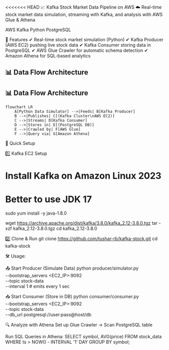 <<<<<<< HEAD
📈 Kafka Stock Market Data Pipeline on AWS ☁️
Real-time stock market data simulation, streaming with Kafka, and analysis with AWS Glue & Athena

AWS
Kafka
Python
PostgreSQL

🌟 Features
✔ Real-time stock market simulation (Python)
✔ Kafka Producer (AWS EC2) pushing live stock data
✔ Kafka Consumer storing data in PostgreSQL
✔ AWS Glue Crawler for automatic schema detection
✔ Amazon Athena for SQL-based analytics

## 📊 Data Flow Architecture

## 📊 Data Flow Architecture

```mermaid
flowchart LR
    A[Python Data Simulator] -->|Feeds| B[Kafka Producer]
    B -->|Publishes| C[(Kafka Cluster\nAWS EC2)]
    C -->|Streams| D[Kafka Consumer]
    D -->|Stores in| E[(PostgreSQL DB)]
    E -->|Crawled by| F[AWS Glue]
    F -->|Query via| G[Amazon Athena]
````
    
🚀 Quick Setup



1️⃣ Kafka EC2 Setup
# Install Kafka on Amazon Linux 2023
# Better to use JDK 17
sudo yum install -y java-1.8.0

wget https://archive.apache.org/dist/kafka/3.8.0/kafka_2.12-3.8.0.tgz
tar -xzf kafka_2.12-3.8.0.tgz
cd kafka_2.12-3.8.0


2️⃣ Clone & Run
git clone https://github.com/tushar-rb/kafka-stock.git
cd kafka-stock

🛠 Usage:

📤 Start Producer (Simulate Data)
python producer/simulator.py \
  --bootstrap_servers <EC2_IP>:9092 \
  --topic stock-data \
  --interval 1  # emits every 1 sec

📥 Start Consumer (Store in DB)
python consumer/consumer.py \
  --bootstrap_servers <EC2_IP>:9092 \
  --topic stock-data \
  --db_url postgresql://user:pass@host/db

🔍 Analyze with Athena
Set up Glue Crawler → Scan PostgreSQL table

Run SQL Queries in Athena:
SELECT symbol, AVG(price) 
FROM stock_data 
WHERE ts > NOW() - INTERVAL '1' DAY 
GROUP BY symbol;

